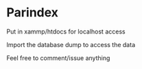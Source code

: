 # Parindex

Put in xammp/htdocs for localhost access

Import the database dump to access the data

Feel free to comment/issue anything
